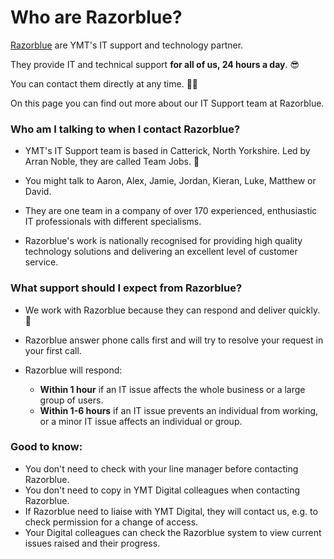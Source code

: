 # Who are Razorblue?
[Razorblue](https://www.razorblue.com/ "Razorblue") are YMT's IT support and technology partner.

They provide IT and technical support **for all of us, 24 hours a day**. 😎

You can contact them directly at any time. 🙌🏼

On this page you can find out more about our IT Support team at Razorblue.

### Who am I talking to when I contact Razorblue?
- YMT's IT Support team is based in Catterick, North Yorkshire. Led by Arran Noble, they are called Team Jobs. 🍎

- You might talk to Aaron, Alex, Jamie, Jordan, Kieran, Luke, Matthew or David. 

- They are one team in a company of over 170 experienced, enthusiastic IT professionals with different specialisms.

- Razorblue's work is nationally recognised for providing high quality technology solutions and delivering an excellent level of customer service.

### What support should I expect from Razorblue?
- We work with Razorblue because they can respond and deliver quickly. 🎯

- Razorblue answer phone calls first and will try to resolve your request in your first call.

- Razorblue will respond:
	- **Within 1 hour** if an IT issue affects the whole business or a large group of users.
	- **Within 1-6 hours** if an IT issue prevents an individual from working, or a minor IT issue affects an individual or group.

### Good to know:
- You don't need to check with your line manager before contacting Razorblue.
- You don't need to copy in YMT Digital colleagues when contacting Razorblue.
- If Razorblue need to liaise with YMT Digital, they will contact us, e.g. to check permission for a change of access.
- Your Digital colleagues can check the Razorblue system to view current issues raised and their progress.
